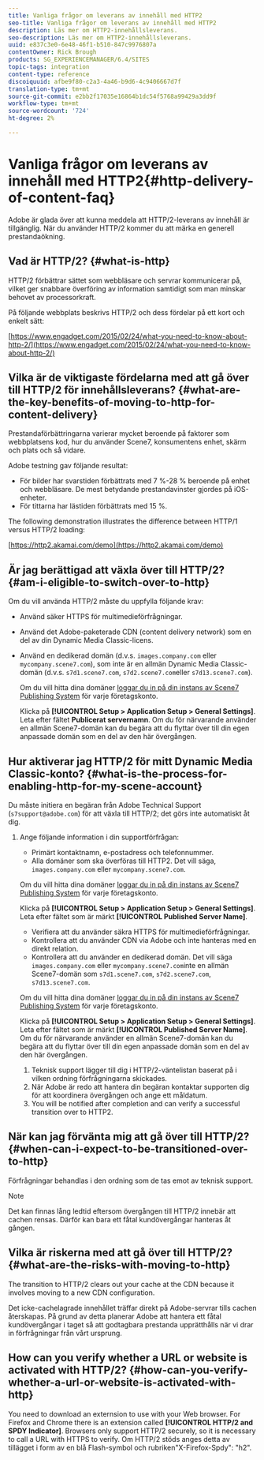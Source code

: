 ```yaml
---
title: Vanliga frågor om leverans av innehåll med HTTP2
seo-title: Vanliga frågor om leverans av innehåll med HTTP2
description: Läs mer om HTTP2-innehållsleverans.
seo-description: Läs mer om HTTP2-innehållsleverans.
uuid: e837c3e0-6e48-46f1-b510-847c9976807a
contentOwner: Rick Brough
products: SG_EXPERIENCEMANAGER/6.4/SITES
topic-tags: integration
content-type: reference
discoiquuid: afbe9f80-c2a3-4a46-b9d6-4c9406667d7f
translation-type: tm+mt
source-git-commit: e2bb2f17035e16864b1dc54f5768a99429a3dd9f
workflow-type: tm+mt
source-wordcount: '724'
ht-degree: 2%

---
```



# Vanliga frågor om leverans av innehåll med HTTP2{#http-delivery-of-content-faq}

Adobe är glada över att kunna meddela att HTTP/2-leverans av innehåll är tillgänglig. När du använder HTTP/2 kommer du att märka en generell prestandaökning.

## Vad är HTTP/2? {#what-is-http}

HTTP/2 förbättrar sättet som webbläsare och servrar kommunicerar på, vilket ger snabbare överföring av information samtidigt som man minskar behovet av processorkraft.

På följande webbplats beskrivs HTTP/2 och dess fördelar på ett kort och enkelt sätt:

[https://www.engadget.com/2015/02/24/what-you-need-to-know-about-http-2/](https://www.engadget.com/2015/02/24/what-you-need-to-know-about-http-2/)

## Vilka är de viktigaste fördelarna med att gå över till HTTP/2 för innehållsleverans? {#what-are-the-key-benefits-of-moving-to-http-for-content-delivery}

Prestandaförbättringarna varierar mycket beroende på faktorer som webbplatsens kod, hur du använder Scene7, konsumentens enhet, skärm och plats och så vidare.

Adobe testning gav följande resultat:

* För bilder har svarstiden förbättrats med 7 %-28 % beroende på enhet och webbläsare. De mest betydande prestandavinster gjordes på iOS-enheter.
* För tittarna har lästiden förbättrats med 15 %.

The following demonstration illustrates the difference between HTTP/1 versus HTTP/2 loading:

[https://http2.akamai.com/demo](https://http2.akamai.com/demo)

## Är jag berättigad att växla över till HTTP/2? {#am-i-eligible-to-switch-over-to-http}

Om du vill använda HTTP/2 måste du uppfylla följande krav:

* Använd säker HTTPS för multimedieförfrågningar.
* Använd det Adobe-paketerade CDN (content delivery network) som en del av din Dynamic Media Classic-licens.
* Använd en dedikerad domän (d.v.s. `images.company.com` eller `mycompany.scene7.com`), som inte är en allmän Dynamic Media Classic-domän (d.v.s. `s7d1.scene7.com`, `s7d2.scene7.com`eller `s7d13.scene7.com`).

   Om du vill hitta dina domäner [loggar du in på din instans av Scene7 Publishing System](https://www.adobe.com/marketing-cloud/experience-manager/scene7-login.html) för varje företagskonto.

   Klicka på **[!UICONTROL Setup > Application Setup > General Settings]**. Leta efter fältet **Publicerat servernamn**. Om du för närvarande använder en allmän Scene7-domän kan du begära att du flyttar över till din egen anpassade domän som en del av den här övergången.

## Hur aktiverar jag HTTP/2 för mitt Dynamic Media Classic-konto? {#what-is-the-process-for-enabling-http-for-my-scene-account}

Du måste initiera en begäran från Adobe Technical Support (`s7support@adobe.com`) för att växla till HTTP/2; det görs inte automatiskt åt dig.

1. Ange följande information i din supportförfrågan:

   * Primärt kontaktnamn, e-postadress och telefonnummer.
   * Alla domäner som ska överföras till HTTP2. Det vill säga, `images.company.com` eller `mycompany.scene7.com`.

   Om du vill hitta dina domäner [loggar du in på din instans av Scene7 Publishing System](https://www.adobe.com/marketing-cloud/experience-manager/scene7-login.html) för varje företagskonto.

   Klicka på **[!UICONTROL Setup > Application Setup > General Settings]**. Leta efter fältet som är märkt **[!UICONTROL Published Server Name]**.

   * Verifiera att du använder säkra HTTPS för multimedieförfrågningar.
   * Kontrollera att du använder CDN via Adobe och inte hanteras med en direkt relation.
   * Kontrollera att du använder en dedikerad domän. Det vill säga `images.company.com` eller `mycompany.scene7.com`inte en allmän Scene7-domän som `s7d1.scene7.com`, `s7d2.scene7.com`, `s7d13.scene7.com`.

   Om du vill hitta dina domäner [loggar du in på din instans av Scene7 Publishing System](https://www.adobe.com/marketing-cloud/experience-manager/scene7-login.html) för varje företagskonto.

   Klicka på **[!UICONTROL Setup > Application Setup > General Settings]**. Leta efter fältet som är märkt **[!UICONTROL Published Server Name]**. Om du för närvarande använder en allmän Scene7-domän kan du begära att du flyttar över till din egen anpassade domän som en del av den här övergången.

   1. Teknisk support lägger till dig i HTTP/2-väntelistan baserat på i vilken ordning förfrågningarna skickades.
   1. När Adobe är redo att hantera din begäran kontaktar supporten dig för att koordinera övergången och ange ett måldatum.
   1. You will be notified after completion and can verify a successful transition over to HTTP2.



## När kan jag förvänta mig att gå över till HTTP/2? {#when-can-i-expect-to-be-transitioned-over-to-http}

Förfrågningar behandlas i den ordning som de tas emot av teknisk support.

>[!NOTE]
>
>Det kan finnas lång ledtid eftersom övergången till HTTP/2 innebär att cachen rensas. Därför kan bara ett fåtal kundövergångar hanteras åt gången.

## Vilka är riskerna med att gå över till HTTP/2? {#what-are-the-risks-with-moving-to-http}

The transition to HTTP/2 clears out your cache at the CDN because it involves moving to a new CDN configuration.

Det icke-cachelagrade innehållet träffar direkt på Adobe-servrar tills cachen återskapas. På grund av detta planerar Adobe att hantera ett fåtal kundövergångar i taget så att godtagbara prestanda upprätthålls när vi drar in förfrågningar från vårt ursprung.

## How can you verify whether a URL or website is activated with HTTP/2? {#how-can-you-verify-whether-a-url-or-website-is-activated-with-http}

You need to download an externsion to use with your Web browser. For Firefox and Chrome there is an extension called **[!UICONTROL HTTP/2 and SPDY Indicator]**. Browsers only support HTTP/2 securely, so it is necessary to call a URL with HTTPS to verify. Om HTTP/2 stöds anges detta av tillägget i form av en blå Flash-symbol och rubriken&quot;X-Firefox-Spdy&quot;: &quot;h2&quot;.
